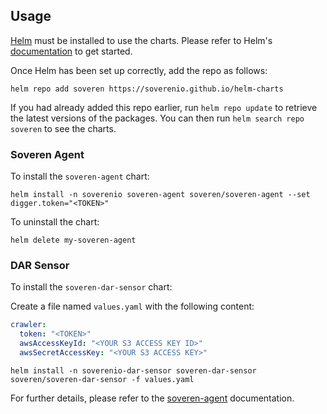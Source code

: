 ## Usage

[Helm](https://helm.sh) must be installed to use the charts.  Please refer to
Helm's [documentation](https://helm.sh/docs) to get started.

Once Helm has been set up correctly, add the repo as follows:

    helm repo add soveren https://soverenio.github.io/helm-charts

If you had already added this repo earlier, run `helm repo update` to retrieve
the latest versions of the packages.  You can then run `helm search repo
soveren` to see the charts.

### Soveren Agent
To install the `soveren-agent` chart:

    helm install -n soverenio soveren-agent soveren/soveren-agent --set digger.token="<TOKEN>"

To uninstall the chart:

    helm delete my-soveren-agent

### DAR Sensor
To install the `soveren-dar-sensor` chart:

Create a file named `values.yaml` with the following content:
```yaml 
crawler:
  token: "<TOKEN>"
  awsAccessKeyId: "<YOUR S3 ACCESS KEY ID>"
  awsSecretAccessKey: "<YOUR S3 ACCESS KEY>"
```

    helm install -n soverenio-dar-sensor soveren-dar-sensor soveren/soveren-dar-sensor -f values.yaml


For further details, please refer to the [soveren-agent](https://docs.soveren.io/en/stable/getting-started/quick-start/) documentation.
